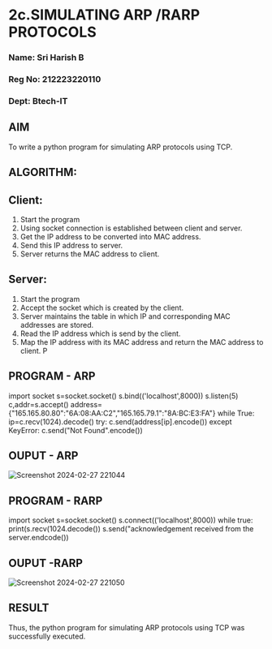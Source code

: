 # 2c.SIMULATING ARP /RARP PROTOCOLS

### Name: Sri Harish B
### Reg No: 212223220110
### Dept: Btech-IT


## AIM
To write a python program for simulating ARP protocols using TCP.
## ALGORITHM:
## Client:
1. Start the program
2. Using socket connection is established between client and server.
3. Get the IP address to be converted into MAC address.
4. Send this IP address to server.
5. Server returns the MAC address to client.
## Server:
1. Start the program
2. Accept the socket which is created by the client.
3. Server maintains the table in which IP and corresponding MAC addresses are
stored.
4. Read the IP address which is send by the client.
5. Map the IP address with its MAC address and return the MAC address to client.
P
## PROGRAM - ARP
import socket
 s=socket.socket()
 s.bind(('localhost',8000))
 s.listen(5)
 c,addr=s.accept()
 address={"165.165.80.80":"6A:08:AA:C2","165.165.79.1":"8A:BC:E3:FA"}
 while True:
 ip=c.recv(1024).decode()
 try:
c.send(address[ip].encode())
 except KeyError:
 c.send("Not Found".encode())
## OUPUT - ARP
![Screenshot 2024-02-27 221044](https://github.com/SriHarishb/2c.ARP_RARP_PROTOCOLS/assets/150308442/4eedfbea-ce46-40e9-b668-f9354e7269c8)

## PROGRAM - RARP
import socket
 s=socket.socket()
 s.connect(('localhost',8000))
 while true:
 print(s.recv(1024.decode())
 s.send("acknowledgement received from the server.endcode())
## OUPUT -RARP
![Screenshot 2024-02-27 221050](https://github.com/SriHarishb/2c.ARP_RARP_PROTOCOLS/assets/150308442/23f8e012-7578-44ef-a23a-c91bef0235ae)

## RESULT
Thus, the python program for simulating ARP protocols using TCP was successfully 
executed.
